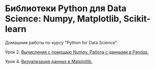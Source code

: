 # Библиотеки Python для Data Science: Numpy, Matplotlib, Scikit-learn
Домашние работы по курсу "Python for Data Science".

Урок 2. [Вычисления с помощью Numpy. Работа с данными в Pandas.]() 

Урок 4. [Визуализация данных в Matplotlib.]() 